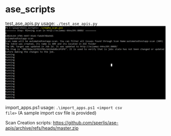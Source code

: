 # ase_scripts

test_ase_apis.py usage:  <code>./test_ase_apis.py</code>
<img src="https://github.com/dwwatk02/images/blob/main/create_scan_screenshot.png">

import_apps.ps1 usage:  <code>.\import_apps.ps1 \<import csv file\></code>
(A sample import csv file is provided)

Scan Creation scripts:
https://github.com/sperlis/ase-apis/archive/refs/heads/master.zip
